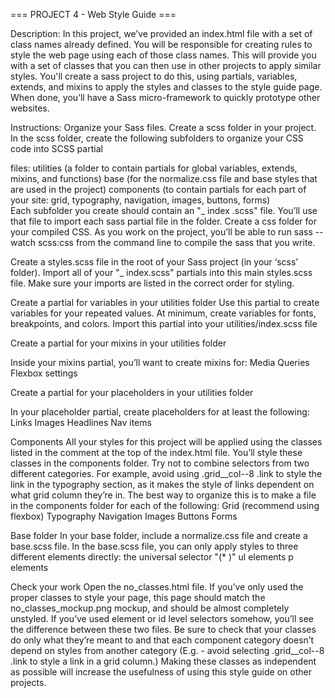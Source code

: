 === PROJECT 4 - Web Style Guide ===

Description:
In this project, we’ve provided an index.html file with a set of class names already defined. You will be responsible for creating rules to style the web page using each of those class names. This will provide you with a set of classes that you can then use in other projects to apply similar styles. You'll create a sass project to do this, using partials, variables, extends, and mixins to apply the styles and classes to the style guide page. When done, you’ll have a Sass micro-framework to quickly prototype other websites.

Instructions:
Organize your Sass files.
Create a scss folder in your project.
In the scss folder, create the following subfolders to organize your CSS code into SCSS partial

files:
utilities (a folder to contain partials for global variables, extends, mixins, and functions) base (for the normalize.css file and base styles that are used in the project)
components (to contain partials for each part of your site: grid, typography, navigation, images, buttons, forms)      
Each subfolder you create should contain an "_ index .scss" file. You’ll use that file to import each sass partial file in the folder.
Create a css folder for your compiled CSS. As you work on the project, you’ll be able to run sass --watch scss:css from the command line to compile the sass that you write.    

Create a styles.scss file in the root of your Sass project (in your ‘scss’ folder).
Import all of your "_ index.scss" partials into this main styles.scss file.
Make sure your imports are listed in the correct order for styling.

Create a partial for variables in your utilities folder
Use this partial to create variables for your repeated values.
At minimum, create variables for fonts, breakpoints, and colors.
Import this partial into your utilities/index.scss file

Create a partial for your mixins in your utilities folder

Inside your mixins partial, you’ll want to create mixins for:
Media Queries
Flexbox settings

Create a partial for your placeholders in your utilities folder

In your placeholder partial, create placeholders for at least the following:
Links
Images
Headlines
Nav items

Components
All your styles for this project will be applied using the classes listed in the comment at the top of the index.html file. You’ll style these classes in the components folder. Try not to combine selectors from two different categories. For example, avoid using .grid__col--8 .link to style the link in the typography section, as it makes the style of links dependent on what grid column they’re in. The best way to organize this is to make a file in the components folder for each of the following:
Grid (recommend using flexbox)
Typography
Navigation
Images
Buttons
Forms

Base folder
In your base folder, include a normalize.css file and create a base.scss file. In the base.scss file, you can only apply styles to three different elements directly:
the universal selector "(* )"
ul elements
p elements    

Check your work
Open the no_classes.html file. If you’ve only used the proper classes to style your page, this page should match the no_classes_mockup.png mockup, and should be almost completely unstyled. If you’ve used element or id level selectors somehow, you’ll see the difference between these two files. Be sure to check that your classes do only what they’re meant to and that each component category doesn’t depend on styles from another category (E.g. - avoid selecting .grid__col--8 .link to style a link in a grid column.) Making these classes as independent as possible will increase the usefulness of using this style guide on other projects.
